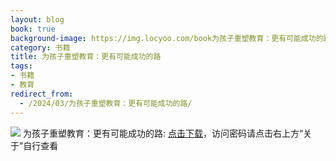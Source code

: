 ```yaml
---
layout: blog
book: true
background-image: https://img.locyoo.com/book为孩子重塑教育：更有可能成功的路.jpg
category: 书籍
title: 为孩子重塑教育：更有可能成功的路
tags:
- 书籍
- 教育
redirect_from:
  - /2024/03/为孩子重塑教育：更有可能成功的路/
---
```

![](https://img.locyoo.com/book为孩子重塑教育：更有可能成功的路.jpg)
为孩子重塑教育：更有可能成功的路: <a name = "ref1" href="https://url18.ctfile.com/f/50983618-1339196023-159aeb?p=3619">点击下载</a>，访问密码请点击右上方“关于”自行查看